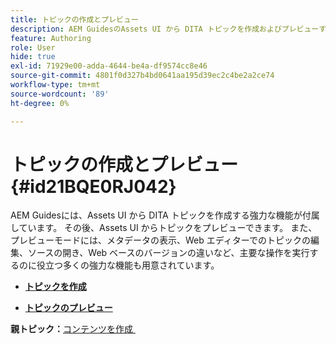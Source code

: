 ```yaml
---
title: トピックの作成とプレビュー
description: AEM GuidesのAssets UI から DITA トピックを作成およびプレビューする方法を説明します。
feature: Authoring
role: User
hide: true
exl-id: 71929e00-adda-4644-be4a-df9574cc8e46
source-git-commit: 4801f0d327b4bd0641aa195d39ec2c4be2a2ce74
workflow-type: tm+mt
source-wordcount: '89'
ht-degree: 0%

---
```


# トピックの作成とプレビュー {#id21BQE0RJ042}

AEM Guidesには、Assets UI から DITA トピックを作成する強力な機能が付属しています。 その後、Assets UI からトピックをプレビューできます。 また、プレビューモードには、メタデータの表示、Web エディターでのトピックの編集、ソースの開き、Web ベースのバージョンの違いなど、主要な操作を実行するのに役立つ多くの強力な機能も用意されています。

- **[トピックを作成](web-editor-create-topics.md)**

- **[トピックのプレビュー](web-editor-preview-topics.md)**


**親トピック：**&#x200B;[&#x200B; コンテンツを作成 &#x200B;](authoring-content.md)

